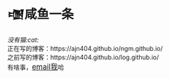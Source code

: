 <h1>&#74529咸鱼一条</h1>
<i>没有猫:cat:</i>
<br>
正在写的博客：https://ajn404.github.io/ngm.github.io/
<br>
之前写的博客：https://ajn404.github.io/log.github.io/
<br>
有啥事，<a href="mailto:huiyuening00@gmail.com" target="_blank" style="font-size:1.2em;">email我</a>哈
